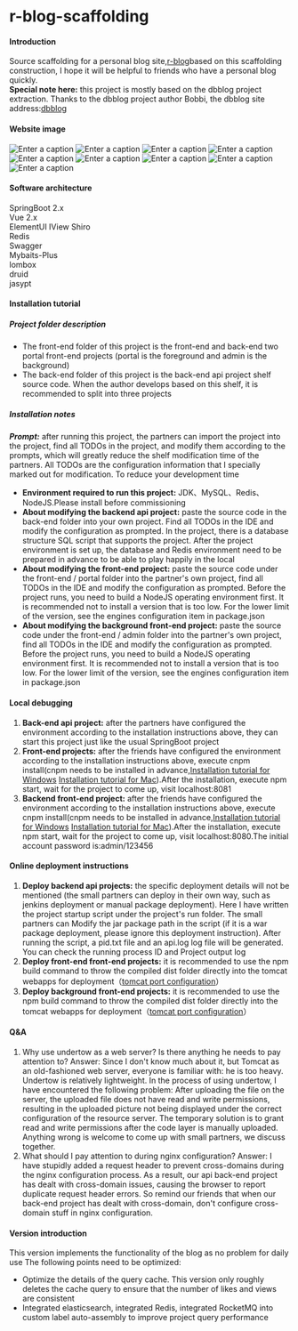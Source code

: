 # r-blog-scaffolding

#### Introduction

Source scaffolding for a personal blog site,[r-blog](http://blog.rubinchu.com)based on this scaffolding construction, I hope it will be helpful to friends who have a personal blog quickly.  
 **Special note here:** this project is mostly based on the dbblog project extraction. Thanks to the dbblog project author Bobbi, the dbblog site address:[dbblog](https://github.com/llldddbbb/dbblog)

#### Website image
![Enter a caption](https://images.gitee.com/uploads/images/2020/0222/175734_24900975_1506368.jpeg "1582362358893.jpg")
![Enter a caption](https://images.gitee.com/uploads/images/2020/0222/175800_3fd4f32c_1506368.jpeg "1582362394781.jpg")
![Enter a caption](https://images.gitee.com/uploads/images/2020/0222/175809_1ea2dc3a_1506368.jpeg "1582365068043.jpg")
![Enter a caption](https://images.gitee.com/uploads/images/2020/0222/175818_f53019af_1506368.jpeg "1582365112871.jpg")
![Enter a caption](https://images.gitee.com/uploads/images/2020/0222/175829_3544ce7a_1506368.jpeg "1582365137632.jpg")
![Enter a caption](https://images.gitee.com/uploads/images/2020/0222/175841_b907be68_1506368.jpeg "1582365255991.jpg")
![Enter a caption](https://images.gitee.com/uploads/images/2020/0222/175850_8fa05999_1506368.jpeg "1582365306439.jpg")
![Enter a caption](https://images.gitee.com/uploads/images/2020/0222/175907_3217f04f_1506368.jpeg "1582365342694.jpg")
![Enter a caption](https://images.gitee.com/uploads/images/2020/0222/175914_1e9394f4_1506368.jpeg "1582365365623.jpg")

#### Software architecture

SpringBoot 2.x  
Vue 2.x  
ElementUI 
IView 
Shiro   
Redis   
Swagger   
Mybaits-Plus   
lombox   
druid   
jasypt   


#### Installation tutorial

##### Project folder description

* The front-end folder of this project is the front-end and back-end two portal front-end projects (portal is the foreground and admin is the background) 
* The back-end folder of this project is the back-end api project shelf source code. When the author develops based on this shelf, it is recommended to split into three projects

##### Installation notes

 **_Prompt:_** after running this project, the partners can import the project into the project, find all TODOs in the project, and modify them according to the prompts, which will greatly reduce the shelf modification time of the partners. All TODOs are the configuration information that I specially marked out for modification. To reduce your development time
*  **Environment required to run this project:** JDK、MySQL、Redis、NodeJS.Please install before commissioning  
*  **About modifying the backend api project:** paste the source code in the back-end folder into your own project. Find all TODOs in the IDE and modify the configuration as prompted. In the project, there is a database structure SQL script that supports the project. After the project environment is set up, the database and Redis environment need to be prepared in advance to be able to play happily in the local 
*  **About modifying the front-end project:** paste the source code under the front-end / portal folder into the partner's own project, find all TODOs in the IDE and modify the configuration as prompted. Before the project runs, you need to build a NodeJS operating environment first. It is recommended not to install a version that is too low. For the lower limit of the version, see the engines configuration item in package.json
*  **About modifying the background front-end project:** paste the source code under the front-end / admin folder into the partner's own project, find all TODOs in the IDE and modify the configuration as prompted. Before the project runs, you need to build a NodeJS operating environment first. It is recommended not to install a version that is too low. For the lower limit of the version, see the engines configuration item in package.json

#### Local debugging

1.  **Back-end api project:** after the partners have configured the environment according to the installation instructions above, they can start this project just like the usual SpringBoot project
2.  **Front-end projects:** after the friends have configured the environment according to the installation instructions above, execute cnpm install(cnpm needs to be installed in advance,[Installation tutorial for Windows](https://blog.csdn.net/weixin_38806135/article/details/88305885) [Installation tutorial for Mac](https://blog.csdn.net/cency_chen/article/details/87927107)).After the installation, execute npm start, wait for the project to come up, visit localhost:8081
3.  **Backend front-end project:** after the friends have configured the environment according to the installation instructions above, execute cnpm install(cnpm needs to be installed in advance,[Installation tutorial for Windows](https://blog.csdn.net/weixin_38806135/article/details/88305885) [Installation tutorial for Mac](https://blog.csdn.net/cency_chen/article/details/87927107)).After the installation, execute npm start, wait for the project to come up, visit localhost:8080.The initial account password is:admin/123456

#### Online deployment instructions

1.  **Deploy backend api projects:** the specific deployment details will not be mentioned (the small partners can deploy in their own way, such as jenkins deployment or manual package deployment). Here I have written the project startup script under the project's run folder. The small partners can Modify the jar package path in the script (if it is a war package deployment, please ignore this deployment instruction). After running the script, a pid.txt file and an api.log log file will be generated. You can check the running process ID and Project output log
2.  **Deploy front-end front-end projects:** it is recommended to use the npm build command to throw the compiled dist folder directly into the tomcat webapps for deployment（[tomcat port configuration](https://blog.csdn.net/mixika99/article/details/77651689)）
3.  **Deploy background front-end projects:** it is recommended to use the npm build command to throw the compiled dist folder directly into the tomcat webapps for deployment（[tomcat port configuration](https://blog.csdn.net/mixika99/article/details/77651689)）

#### Q&A

1.  Why use undertow as a web server? Is there anything he needs to pay attention to? 
Answer: Since I don't know much about it, but Tomcat as an old-fashioned web server, everyone is familiar with: he is too heavy. Undertow is relatively lightweight. In the process of using undertow, I have encountered the following problem: After uploading the file on the server, the uploaded file does not have read and write permissions, resulting in the uploaded picture not being displayed under the correct configuration of the resource server. The temporary solution is to grant read and write permissions after the code layer is manually uploaded. Anything wrong is welcome to come up with small partners, we discuss together.
2.  What should I pay attention to during nginx configuration?
Answer: I have stupidly added a request header to prevent cross-domains during the nginx configuration process. As a result, our api back-end project has dealt with cross-domain issues, causing the browser to report duplicate request header errors. So remind our friends that when our back-end project has dealt with cross-domain, don't configure cross-domain stuff in nginx configuration.

#### Version introduction

This version implements the functionality of the blog as no problem for daily use
The following points need to be optimized:
* Optimize the details of the query cache. This version only roughly deletes the cache query to ensure that the number of likes and views are consistent
* Integrated elasticsearch, integrated Redis, integrated RocketMQ into custom label auto-assembly to improve project query performance
